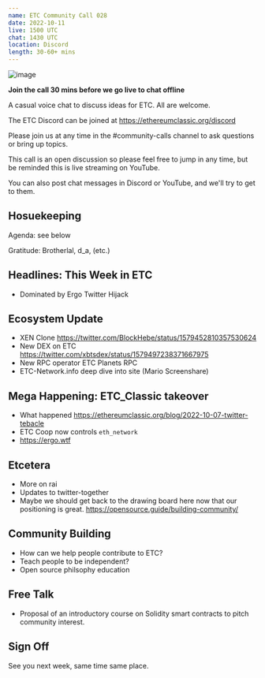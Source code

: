 ```yaml
---
name: ETC Community Call 028
date: 2022-10-11
live: 1500 UTC
chat: 1430 UTC
location: Discord
length: 30-60+ mins
---
```


![image](https://user-images.githubusercontent.com/1696942/194516801-54d8b322-5aac-43bc-bd71-8022d191f7f1.png)


**Join the call 30 mins before we go live to chat offline**

A casual voice chat to discuss ideas for ETC. All are welcome.

The ETC Discord can be joined at https://ethereumclassic.org/discord

Please join us at any time in the #community-calls channel to ask questions or bring up topics.

This call is an open discussion so please feel free to jump in any time, but be reminded this is live streaming on YouTube.

You can also post chat messages in Discord or YouTube, and we'll try to get to them.

## Hosuekeeping

Agenda: see below

Gratitude: Brotherlal, d_a, (etc.)

## Headlines: This Week in ETC

- Dominated by Ergo Twitter Hijack

## Ecosystem Update

- XEN Clone https://twitter.com/BlockHebe/status/1579452810357530624
- New DEX on ETC https://twitter.com/xbtsdex/status/1579497238371667975
- New RPC operator ETC Planets RPC
- ETC-Network.info deep dive into site (Mario Screenshare)

## Mega Happening: ETC_Classic takeover

- What happened https://ethereumclassic.org/blog/2022-10-07-twitter-tebacle
- ETC Coop now controls `eth_network`
- https://ergo.wtf

## Etcetera

- More on rai
- Updates to twitter-together
- Maybe we should get back to the drawing board here now that our positioning is great. https://opensource.guide/building-community/

## Community Building

- How can we help people contribute to ETC?
- Teach people to be independent?
- Open source philsophy education

## Free Talk
- Proposal of an introductory course on Solidity smart contracts to pitch community interest.

## Sign Off

See you next week, same time same place.
